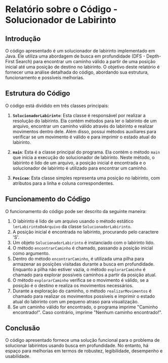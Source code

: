 # Relatório sobre o Código - Solucionador de Labirinto

## Introdução
O código apresentado é um solucionador de labirinto implementado em Java. Ele utiliza uma abordagem de busca em profundidade (DFS - Depth-First Search) para encontrar um caminho válido a partir de uma posição inicial até uma posição de destino no labirinto. O objetivo deste relatório é fornecer uma análise detalhada do código, abordando sua estrutura, funcionamento e possíveis melhorias.

## Estrutura do Código
O código está dividido em três classes principais:

1. **`SolucionadorLabirinto`**: Esta classe é responsável por realizar a resolução do labirinto. Ela contém métodos para ler o labirinto de um arquivo, encontrar um caminho válido através do labirinto e realizar movimentos dentro dele. Além disso, possui métodos auxiliares para verificar se um movimento é válido e para imprimir o estado atual do labirinto.

2. **`main`**: Esta é a classe principal do programa. Ela contém o método `main` que inicia a execução do solucionador de labirinto. Neste método, o labirinto é lido de um arquivo, a posição inicial é encontrada e o solucionador de labirinto é utilizado para encontrar um caminho.

3. **`Posicao`**: Esta classe simples representa uma posição no labirinto, com atributos para a linha e coluna correspondentes.

## Funcionamento do Código
O funcionamento do código pode ser descrito da seguinte maneira:

1. O labirinto é lido de um arquivo usando o método estático `lerLabirintoDoArquivo` da classe `SolucionadorLabirinto`.
2. A posição inicial é encontrada no labirinto, procurando pelo caractere 'S'.
3. Um objeto `SolucionadorLabirinto` é instanciado com o labirinto lido.
4. O método `encontrarCaminho` é chamado, passando a posição inicial como argumento.
5. Dentro do método `encontrarCaminho`, é utilizada uma pilha para armazenar as posições visitadas durante a busca em profundidade. Enquanto a pilha não estiver vazia, o método `explorarCaminho` é chamado para explorar possíveis caminhos a partir da posição atual.
6. O método `explorarCaminho` verifica se o movimento é válido, se a posição é o destino e realiza os movimentos necessários.
7. Durante a exploração do caminho, o método `realizarMovimentos` é chamado para realizar os movimentos possíveis e imprimir o estado atual do labirinto com um pequeno atraso para visualização.
8. Se um caminho válido for encontrado, o programa imprime "Caminho encontrado!". Caso contrário, imprime "Nenhum caminho encontrado!".

## Conclusão
O código apresentado fornece uma solução funcional para o problema de solucionar labirintos usando busca em profundidade. No entanto, há espaço para melhorias em termos de robustez, legibilidade, desempenho e usabilidade.
